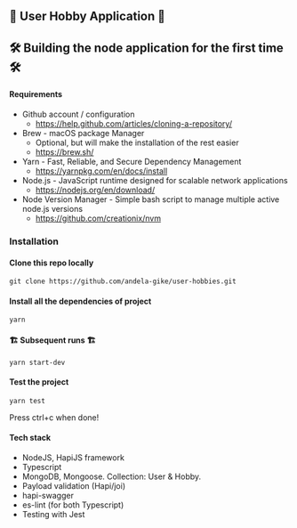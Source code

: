 ## 🚀 User Hobby Application 🚀

## 🛠 Building the node application for the first time 🛠

#### Requirements

- Github account / configuration
  - https://help.github.com/articles/cloning-a-repository/
- Brew - macOS package Manager
  - Optional, but will make the installation of the rest easier
  - https://brew.sh/
- Yarn - Fast, Reliable, and Secure Dependency Management
  - https://yarnpkg.com/en/docs/install
- Node.js - JavaScript runtime designed for scalable network applications
  - https://nodejs.org/en/download/
- Node Version Manager - Simple bash script to manage multiple active node.js versions
  - https://github.com/creationix/nvm

### Installation

#### Clone this repo locally
```
git clone https://github.com/andela-gike/user-hobbies.git
```

#### Install all the dependencies of project

```
yarn
```

#### 🏗 Subsequent runs 🏗
```
yarn start-dev
```
#### Test the project
```
yarn test
```
Press ctrl+c when done!

#### Tech stack
- NodeJS, HapiJS framework
- Typescript
- MongoDB, Mongoose. Collection: User & Hobby.
- Payload validation (Hapi/joi)
- hapi-swagger
- es-lint (for both Typescript)
- Testing with Jest

